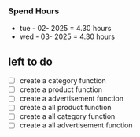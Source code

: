 ### Spend Hours

- tue - 02- 2025 = 4.30 hours
- wed - 03- 2025 = 4.30 hours

## left to do

- [ ] create a category function
- [ ] create a product function
- [ ] create a advertisement function
- [ ] create a all product function
- [ ] create a all category function
- [ ] create a all advertisement function
